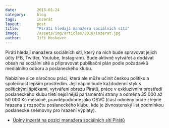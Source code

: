 ```yaml
---
date:         2018-01-24
category:     blog
tags:         inzerát
layout:       post
title:        "Piráti hledají manažera sociálních sítí"
image:        /assets/img/articles/2018/inzerat.jpg
author:       Jiří Hoskovec
---
```


Piráti hledají manažera sociálních sítí, který na nich bude spravovat jejich účty (FB, Twitter, Youtube, Instagram). Bude aktivně vytvářet a dodávat obsah na sociální sítě a připravovat publikační plán podle požadavků mediálního odboru a poslaneckého klubu.

Nabízíme sice náročnou práci, která ale může učinit českou politiku a společnost lepším prostředím. Její náplní bude každodenní styk s politickými špičkami, vytváření obrazu Pirátů, práce v exkluzivním prostředí poslaneckého klubu třetí nejsilnější parlamentní strany a odměna 35 000 až 50 000 Kč měsíčně, pravděpodobně jako OSVČ (část odměny bude zřejmě hrazena z rozpočtu poslaneckého klubu, kde je živnostenský list podmínkou poslanecké sněmovny pro hrazení výplaty).

* [Úplný inzerát na pozici manažera sociálních sítí Pirátů](https://github.com/pirati-web/pirati.cz/raw/gh-pages/assets/pdf/sm-manazer.pdf)
